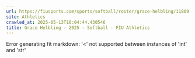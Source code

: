 ```yaml
---
url: https://fiusports.com/sports/softball/roster/grace-helbling/11809
site: Athletics
crawled_at: 2025-05-13T10:04:44.430546
title: Grace Helbling - 2025 - Softball - FIU Athletics
---
```


Error generating fit markdown: '<' not supported between instances of 'int' and 'str'